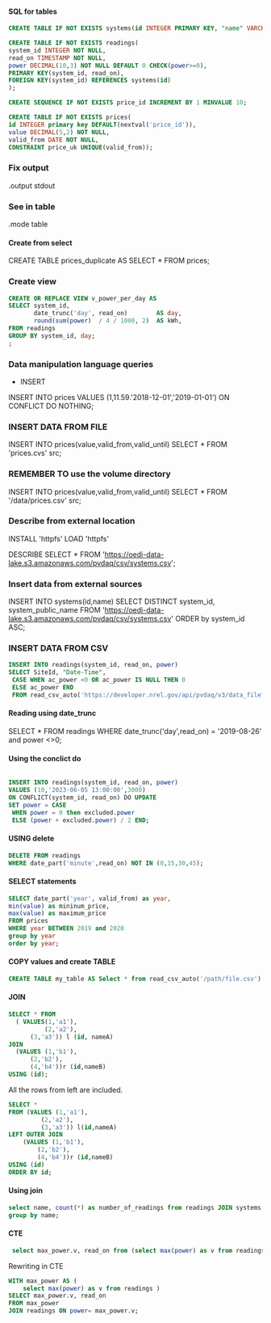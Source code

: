 #### SQL for tables

```sql
CREATE TABLE IF NOT EXISTS systems(id INTEGER PRIMARY KEY, "name" VARCHAR NOT NULL);
```


```sql
CREATE TABLE IF NOT EXISTS readings(
system_id INTEGER NOT NULL,
read_on TIMESTAMP NOT NULL,
power DECIMAL(10,3) NOT NULL DEFAULT 0 CHECK(power>=0),
PRIMARY KEY(system_id, read_on),
FOREIGN KEY(system_id) REFERENCES systems(id)
);
```

```sql
CREATE SEQUENCE IF NOT EXISTS price_id INCREMENT BY 1 MINVALUE 10;
```

```sql
CREATE TABLE IF NOT EXISTS prices(
id INTEGER primary key DEFAULT(nextval('price_id')),
value DECIMAL(5,2) NOT NULL,
valid_from DATE NOT NULL,
CONSTRAINT price_uk UNIQUE(valid_from));
```


### Fix output

.output stdout

### See in table

.mode table

#### Create from select

CREATE TABLE prices_duplicate AS
SELECT * FROM prices;


### Create view

```sql
CREATE OR REPLACE VIEW v_power_per_day AS
SELECT system_id,
       date_trunc('day', read_on)        AS day,
       round(sum(power)  / 4 / 1000, 2)  AS kWh,
FROM readings
GROUP BY system_id, day;
;

```

### Data manipulation language queries

- INSERT

INSERT INTO prices
VALUES (1,11.59.'2018-12-01','2019-01-01')
ON CONFLICT DO NOTHING;

### INSERT DATA FROM FILE
INSERT INTO prices(value,valid_from,valid_until)
SELECT * FROM 'prices.cvs' src;


### REMEMBER TO use the volume directory
INSERT INTO prices(value,valid_from,valid_until) SELECT * FROM '/data/prices.csv' src;



### Describe from external location
INSTALL 'httpfs'
LOAD 'httpfs'

DESCRIBE SELECT * FROM 'https://oedi-data-lake.s3.amazonaws.com/pvdaq/csv/systems.csv';


### Insert data from external sources


INSERT INTO systems(id,name) SELECT DISTINCT system_id, system_public_name FROM 'https://oedi-data-lake.s3.amazonaws.com/pvdaq/csv/systems.csv' ORDER by system_id ASC;


### INSERT DATA FROM CSV

```sql
INSERT INTO readings(system_id, read_on, power) 
SELECT SiteId, "Date-Time",
 CASE WHEN ac_power <0 OR ac_power IS NULL THEN 0 
 ELSE ac_power END
 FROM read_csv_auto('https://developer.nrel.gov/api/pvdaq/v3/data_file?api_key=DEMO_KEY&system_id=34&year=2019');
```

#### Reading using date_trunc

SELECT * FROM readings WHERE date_trunc('day',read_on) = '2019-08-26' and power <>0;

#### Using the conclict do

```sql

INSERT INTO readings(system_id, read_on, power)
VALUES (10,'2023-06-05 13:00:00',3000)
ON CONFLICT(system_id, read_on) DO UPDATE
SET power = CASE
 WHEN power = 0 then excluded.power
 ELSE (power + excluded.power) / 2 END;
```


#### USING delete

```sql
DELETE FROM readings
WHERE date_part('minute',read_on) NOT IN (0,15,30,45);

```


#### SELECT statements

```sql
SELECT date_part('year', valid_from) as year,
min(value) as mininum_price,
max(value) as maximum_price
FROM prices
WHERE year BETWEEN 2019 and 2020
group by year
order by year;

```

 
#### COPY values and create TABLE
```sql
CREATE TABLE my_table AS Select * from read_csv_auto('/path/file.csv')
```

#### JOIN

```sql
SELECT * FROM
  ( VALUES(1,'a1'),
          (2,'a2'),
 	  (3,'a3')) l (id, nameA)
JOIN
  (VALUES (1,'b1'),
	  (2,'b2'),
	  (4,'b4'))r (id,nameB)
USING (id);

```

All the rows from left are included.

```sql
SELECT * 
FROM (VALUES (1,'a1'),
	     (2,'a2'),
	     (3,'a3')) l(id,nameA)
LEFT OUTER JOIN
    (VALUES (1,'b1'),
	    (2,'b2'),
	    (4,'b4'))r (id,nameB)
USING (id)
ORDER BY id;
```
#### Using join

```sql
select name, count(*) as number_of_readings from readings JOIN systems ON id = system_id 
group by name;
```

#### CTE

```sql
 select max_power.v, read_on from (select max(power) as v from readings) max_power JOIN readings ON power=max_power.v;
```

Rewriting in CTE

```sql
WITH max_power AS (
    select max(power) as v from readings )
SELECT max_power.v, read_on 
FROM max_power
JOIN readings ON power= max_power.v;
``` 




